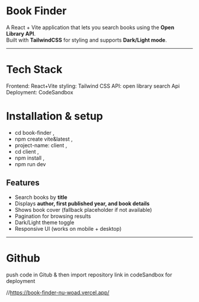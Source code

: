  #  Book Finder

A React + Vite application that lets you search books using the **Open Library API**.  
Built with **TailwindCSS** for styling and supports **Dark/Light mode**.

---

# Tech Stack

Frontend: React+Vite
styling: Tailwind CSS
API: open library search Api
Deployment: CodeSandbox

# Installation & setup
- cd book-finder  ,
- npm create vite&latest ,
- project-name: client ,
- cd client ,
- npm install ,
- npm run dev


##  Features
- Search books by **title**
- Displays **author, first published year, and book details**
- Shows book cover (fallback placeholder if not available)
- Pagination for browsing results
- Dark/Light theme toggle
- Responsive UI (works on mobile + desktop)

---

# Github

push code in Gitub & then import repository link in codeSandbox for deployment

//https://book-finder-nu-woad.vercel.app/




